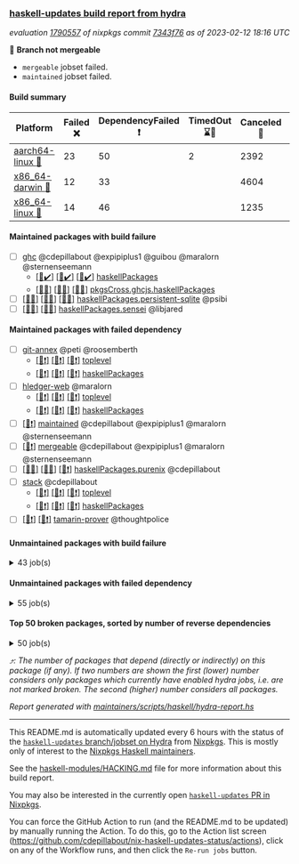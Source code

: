 ### [haskell-updates build report from hydra](https://hydra.nixos.org/jobset/nixpkgs/haskell-updates)
*evaluation [1790557](https://hydra.nixos.org/eval/1790557) of nixpkgs commit [7343f76](https://github.com/NixOS/nixpkgs/commits/7343f7630c9d7211c98f0c043f380a9037b69252) as of 2023-02-12 18:16 UTC*

:red_circle: **Branch not mergeable**
  * `mergeable` jobset failed.
  * `maintained` jobset failed.

#### Build summary

 | Platform | Failed :x: | DependencyFailed :heavy_exclamation_mark: | TimedOut :hourglass::no_entry_sign: | Canceled :no_entry_sign: | Success :heavy_check_mark: | 
 | --- | --- | --- | --- | --- | --- | 
 | [aarch64-linux :iphone:](https://hydra.nixos.org/eval/1790557?filter=.aarch64-linux) | 23 | 50 | 2 | 2392 | 4057 | 
 | [x86_64-darwin :apple:](https://hydra.nixos.org/eval/1790557?filter=.x86_64-darwin) | 12 | 33 |  | 4604 | 1797 | 
 | [x86_64-linux :penguin:](https://hydra.nixos.org/eval/1790557?filter=.x86_64-linux) | 14 | 46 |  | 1235 | 5276 | 
#### Maintained packages with build failure
- [ ] [ghc](https://hydra.nixos.org/eval/1790557?filter=ghc) @cdepillabout @expipiplus1 @guibou @maralorn @sternenseemann
  - [[:iphone::heavy_check_mark:]](https://hydra.nixos.org/build/208941227) [[:apple::heavy_check_mark:]](https://hydra.nixos.org/build/208943671) [[:penguin::heavy_check_mark:]](https://hydra.nixos.org/build/208933264) [haskellPackages](https://hydra.nixos.org/eval/1790557?filter=haskellPackages.ghc)
  - [[:iphone::no_entry_sign:]](https://hydra.nixos.org/build/208938549) [[:apple::x:]](https://hydra.nixos.org/build/208932884) [[:penguin::no_entry_sign:]](https://hydra.nixos.org/build/208950760) [pkgsCross.ghcjs.haskellPackages](https://hydra.nixos.org/eval/1790557?filter=pkgsCross.ghcjs.haskellPackages.ghc)
- [ ] [[:iphone::x:]](https://hydra.nixos.org/build/208943724) [[:apple::x:]](https://hydra.nixos.org/build/208940940) [[:penguin::x:]](https://hydra.nixos.org/build/208947326) [haskellPackages.persistent-sqlite](https://hydra.nixos.org/eval/1790557?filter=haskellPackages.persistent-sqlite) @psibi
- [ ] [[:iphone::no_entry_sign:]](https://hydra.nixos.org/build/208950844) [[:penguin::x:]](https://hydra.nixos.org/build/208934913) [haskellPackages.sensei](https://hydra.nixos.org/eval/1790557?filter=haskellPackages.sensei) @libjared
#### Maintained packages with failed dependency
- [ ] [git-annex](https://hydra.nixos.org/eval/1790557?filter=git-annex) @peti @roosemberth
  - [[:iphone::heavy_exclamation_mark:]](https://hydra.nixos.org/build/208931870) [[:apple::heavy_exclamation_mark:]](https://hydra.nixos.org/build/208931586) [[:penguin::heavy_exclamation_mark:]](https://hydra.nixos.org/build/208944722) [toplevel](https://hydra.nixos.org/eval/1790557?filter=git-annex)
  - [[:iphone::heavy_exclamation_mark:]](https://hydra.nixos.org/build/208941302) [[:apple::heavy_exclamation_mark:]](https://hydra.nixos.org/build/208943919) [[:penguin::heavy_exclamation_mark:]](https://hydra.nixos.org/build/208937352) [haskellPackages](https://hydra.nixos.org/eval/1790557?filter=haskellPackages.git-annex)
- [ ] [hledger-web](https://hydra.nixos.org/eval/1790557?filter=hledger-web) @maralorn
  - [[:iphone::heavy_exclamation_mark:]](https://hydra.nixos.org/build/208938182) [[:apple::heavy_exclamation_mark:]](https://hydra.nixos.org/build/208933475) [[:penguin::heavy_exclamation_mark:]](https://hydra.nixos.org/build/208943861) [toplevel](https://hydra.nixos.org/eval/1790557?filter=hledger-web)
  - [[:iphone::heavy_exclamation_mark:]](https://hydra.nixos.org/build/208937167) [[:apple::heavy_exclamation_mark:]](https://hydra.nixos.org/build/208946748) [[:penguin::heavy_exclamation_mark:]](https://hydra.nixos.org/build/208941023) [haskellPackages](https://hydra.nixos.org/eval/1790557?filter=haskellPackages.hledger-web)
- [ ] [[:penguin::heavy_exclamation_mark:]](https://hydra.nixos.org/build/208946268) [maintained](https://hydra.nixos.org/eval/1790557?filter=maintained) @cdepillabout @expipiplus1 @maralorn @sternenseemann
- [ ] [[:penguin::heavy_exclamation_mark:]](https://hydra.nixos.org/build/208940326) [mergeable](https://hydra.nixos.org/eval/1790557?filter=mergeable) @cdepillabout @expipiplus1 @maralorn @sternenseemann
- [ ] [[:iphone::no_entry_sign:]](https://hydra.nixos.org/build/208941947) [[:apple::no_entry_sign:]](https://hydra.nixos.org/build/208936594) [[:penguin::heavy_exclamation_mark:]](https://hydra.nixos.org/build/208932533) [haskellPackages.purenix](https://hydra.nixos.org/eval/1790557?filter=haskellPackages.purenix) @cdepillabout
- [ ] [stack](https://hydra.nixos.org/eval/1790557?filter=stack) @cdepillabout
  - [[:iphone::heavy_exclamation_mark:]](https://hydra.nixos.org/build/208948839) [[:apple::heavy_exclamation_mark:]](https://hydra.nixos.org/build/208940037) [[:penguin::heavy_exclamation_mark:]](https://hydra.nixos.org/build/208944629) [toplevel](https://hydra.nixos.org/eval/1790557?filter=stack)
  - [[:iphone::heavy_exclamation_mark:]](https://hydra.nixos.org/build/208940069) [[:apple::heavy_exclamation_mark:]](https://hydra.nixos.org/build/208944038) [[:penguin::heavy_exclamation_mark:]](https://hydra.nixos.org/build/208933590) [haskellPackages](https://hydra.nixos.org/eval/1790557?filter=haskellPackages.stack)
- [ ] [[:iphone::heavy_exclamation_mark:]](https://hydra.nixos.org/build/208941843) [[:penguin::heavy_exclamation_mark:]](https://hydra.nixos.org/build/208949921) [tamarin-prover](https://hydra.nixos.org/eval/1790557?filter=tamarin-prover) @thoughtpolice
#### Unmaintained packages with build failure
<details><summary>43 job(s) </summary>

- [ ] [[:iphone::x:]](https://hydra.nixos.org/build/208945015) [[:apple::heavy_check_mark:]](https://hydra.nixos.org/build/208931797) [[:penguin::heavy_check_mark:]](https://hydra.nixos.org/build/208941213) [haskellPackages.hw-json-simd](https://hydra.nixos.org/eval/1790557?filter=haskellPackages.hw-json-simd)  :arrow_heading_up: 3 | 8
- [ ] [[:iphone::x:]](https://hydra.nixos.org/build/208950245) [[:apple::no_entry_sign:]](https://hydra.nixos.org/build/208948678) [[:penguin::heavy_check_mark:]](https://hydra.nixos.org/build/208944606) [haskellPackages.hw-simd](https://hydra.nixos.org/eval/1790557?filter=haskellPackages.hw-simd)  :arrow_heading_up: 2 | 8
- [ ] [[:iphone::x:]](https://hydra.nixos.org/build/208932628) [[:apple::no_entry_sign:]](https://hydra.nixos.org/build/208942879) [[:penguin::heavy_check_mark:]](https://hydra.nixos.org/build/208941773) [haskellPackages.quic](https://hydra.nixos.org/eval/1790557?filter=haskellPackages.quic)  :arrow_heading_up: 2 | 2
- [ ] [[:iphone::x:]](https://hydra.nixos.org/build/208931863) [[:apple::no_entry_sign:]](https://hydra.nixos.org/build/208939920) [[:penguin::heavy_check_mark:]](https://hydra.nixos.org/build/208940346) [haskellPackages.Crypto](https://hydra.nixos.org/eval/1790557?filter=haskellPackages.Crypto)  :arrow_heading_up: 1 | 22
- [ ] [[:iphone::no_entry_sign:]](https://hydra.nixos.org/build/208942557) [[:apple::x:]](https://hydra.nixos.org/build/208933456) [[:penguin::heavy_check_mark:]](https://hydra.nixos.org/build/208943518) [haskellPackages.thyme](https://hydra.nixos.org/eval/1790557?filter=haskellPackages.thyme)  :arrow_heading_up: 1 | 15
- [ ] [[:iphone::no_entry_sign:]](https://hydra.nixos.org/build/208944671) [[:apple::no_entry_sign:]](https://hydra.nixos.org/build/208937626) [[:penguin::x:]](https://hydra.nixos.org/build/208940938) [haskellPackages.purescript](https://hydra.nixos.org/eval/1790557?filter=haskellPackages.purescript)  :arrow_heading_up: 1 | 8
- [ ] [[:iphone::x:]](https://hydra.nixos.org/build/208939594) [[:apple::no_entry_sign:]](https://hydra.nixos.org/build/208934024) [[:penguin::x:]](https://hydra.nixos.org/build/208933139) [haskellPackages.domaindriven-core](https://hydra.nixos.org/eval/1790557?filter=haskellPackages.domaindriven-core)  :arrow_heading_up: 1 | 1
- [ ] [[:iphone::heavy_check_mark:]](https://hydra.nixos.org/build/208947958) [[:apple::x:]](https://hydra.nixos.org/build/208932322) [[:penguin::heavy_check_mark:]](https://hydra.nixos.org/build/208937433) [haskellPackages.gi-gdkx11](https://hydra.nixos.org/eval/1790557?filter=haskellPackages.gi-gdkx11)  :arrow_heading_up: 1 | 1
- [ ] [[:iphone::x:]](https://hydra.nixos.org/build/208942236) [[:apple::no_entry_sign:]](https://hydra.nixos.org/build/208945071) [[:penguin::heavy_check_mark:]](https://hydra.nixos.org/build/208939349) [haskellPackages.nlopt-haskell](https://hydra.nixos.org/eval/1790557?filter=haskellPackages.nlopt-haskell)  :arrow_heading_up: 1 | 1
- [ ] [[:iphone::x:]](https://hydra.nixos.org/build/208940029) [[:apple::no_entry_sign:]](https://hydra.nixos.org/build/208944040) [[:penguin::heavy_check_mark:]](https://hydra.nixos.org/build/208943704) [haskellPackages.swisstable](https://hydra.nixos.org/eval/1790557?filter=haskellPackages.swisstable)  :arrow_heading_up: 1 | 1
- [ ] [[:iphone::x:]](https://hydra.nixos.org/build/208940231) [[:apple::x:]](https://hydra.nixos.org/build/208932432) [[:penguin::x:]](https://hydra.nixos.org/build/208938440) [haskellPackages.llvm-hs-pure](https://hydra.nixos.org/eval/1790557?filter=haskellPackages.llvm-hs-pure)  :arrow_heading_up: 0 | 11
- [ ] [[:iphone::no_entry_sign:]](https://hydra.nixos.org/build/208946064) [[:apple::no_entry_sign:]](https://hydra.nixos.org/build/208933879) [[:penguin::x:]](https://hydra.nixos.org/build/208935336) [haskellPackages.mmsyn7ukr-common](https://hydra.nixos.org/eval/1790557?filter=haskellPackages.mmsyn7ukr-common)  :arrow_heading_up: 0 | 10
- [ ] [[:iphone::x:]](https://hydra.nixos.org/build/208931269) [[:apple::no_entry_sign:]](https://hydra.nixos.org/build/208944613) [[:penguin::x:]](https://hydra.nixos.org/build/208932115) [haskellPackages.process-sequential](https://hydra.nixos.org/eval/1790557?filter=haskellPackages.process-sequential)  :arrow_heading_up: 0 | 5
- [ ] [[:iphone::heavy_check_mark:]](https://hydra.nixos.org/build/208938390) [[:apple::x:]](https://hydra.nixos.org/build/208932773) [[:penguin::heavy_check_mark:]](https://hydra.nixos.org/build/208945513) [haskellPackages.hmidi](https://hydra.nixos.org/eval/1790557?filter=haskellPackages.hmidi)  :arrow_heading_up: 0 | 4
- [ ] [[:iphone::x:]](https://hydra.nixos.org/build/208936399) [[:apple::no_entry_sign:]](https://hydra.nixos.org/build/208940745) [[:penguin::no_entry_sign:]](https://hydra.nixos.org/build/208951063) [haskellPackages.monoid-statistics](https://hydra.nixos.org/eval/1790557?filter=haskellPackages.monoid-statistics)  :arrow_heading_up: 0 | 4
- [ ] [[:iphone::x:]](https://hydra.nixos.org/build/208934964) [[:apple::no_entry_sign:]](https://hydra.nixos.org/build/208936059) [[:penguin::heavy_check_mark:]](https://hydra.nixos.org/build/208940345) [haskellPackages.picosat](https://hydra.nixos.org/eval/1790557?filter=haskellPackages.picosat)  :arrow_heading_up: 0 | 3
- [ ] [[:iphone::x:]](https://hydra.nixos.org/build/208932040) [[:apple::no_entry_sign:]](https://hydra.nixos.org/build/208945180) [[:penguin::heavy_check_mark:]](https://hydra.nixos.org/build/208945080) [haskellPackages.json-rpc](https://hydra.nixos.org/eval/1790557?filter=haskellPackages.json-rpc)  :arrow_heading_up: 0 | 2
- [ ] [[:iphone::x:]](https://hydra.nixos.org/build/208937696) [[:apple::no_entry_sign:]](https://hydra.nixos.org/build/208937293) [[:penguin::no_entry_sign:]](https://hydra.nixos.org/build/208947106) [haskellPackages.brick-tabular-list](https://hydra.nixos.org/eval/1790557?filter=haskellPackages.brick-tabular-list) 
- [ ] [[:iphone::no_entry_sign:]](https://hydra.nixos.org/build/208945944) [[:apple::no_entry_sign:]](https://hydra.nixos.org/build/208943361) [[:penguin::x:]](https://hydra.nixos.org/build/208935838) [haskellPackages.geodetics](https://hydra.nixos.org/eval/1790557?filter=haskellPackages.geodetics) 
- [ ] [ghc-lib](https://hydra.nixos.org/eval/1790557?filter=ghc-lib) 
  - [[:iphone::heavy_check_mark:]](https://hydra.nixos.org/build/208935233) [[:apple::no_entry_sign:]](https://hydra.nixos.org/build/208935567) [[:penguin::heavy_check_mark:]](https://hydra.nixos.org/build/208941887) [haskell.packages.ghc8107](https://hydra.nixos.org/eval/1790557?filter=haskell.packages.ghc8107.ghc-lib)
  - [[:iphone::no_entry_sign:]](https://hydra.nixos.org/build/208941082) [[:apple::no_entry_sign:]](https://hydra.nixos.org/build/208944003) [[:penguin::x:]](https://hydra.nixos.org/build/208940480) [haskell.packages.ghc884](https://hydra.nixos.org/eval/1790557?filter=haskell.packages.ghc884.ghc-lib)
  - [[:iphone::heavy_check_mark:]](https://hydra.nixos.org/build/208932811) [[:apple::no_entry_sign:]](https://hydra.nixos.org/build/208944032) [[:penguin::no_entry_sign:]](https://hydra.nixos.org/build/208936608) [haskell.packages.ghc902](https://hydra.nixos.org/eval/1790557?filter=haskell.packages.ghc902.ghc-lib)
  - [[:iphone::heavy_check_mark:]](https://hydra.nixos.org/build/208939958) [[:apple::no_entry_sign:]](https://hydra.nixos.org/build/208939527) [[:penguin::heavy_check_mark:]](https://hydra.nixos.org/build/208933204) [haskell.packages.ghc924](https://hydra.nixos.org/eval/1790557?filter=haskell.packages.ghc924.ghc-lib)
  - [[:iphone::heavy_check_mark:]](https://hydra.nixos.org/build/208935494) [[:apple::no_entry_sign:]](https://hydra.nixos.org/build/208939626) [[:penguin::no_entry_sign:]](https://hydra.nixos.org/build/208932364) [haskell.packages.ghc925](https://hydra.nixos.org/eval/1790557?filter=haskell.packages.ghc925.ghc-lib)
  - [[:iphone::no_entry_sign:]](https://hydra.nixos.org/build/208934217) [[:apple::no_entry_sign:]](https://hydra.nixos.org/build/208949418) [[:penguin::heavy_check_mark:]](https://hydra.nixos.org/build/208946228) [haskell.packages.ghc944](https://hydra.nixos.org/eval/1790557?filter=haskell.packages.ghc944.ghc-lib)
  - [[:iphone::heavy_check_mark:]](https://hydra.nixos.org/build/208931557) [[:apple::no_entry_sign:]](https://hydra.nixos.org/build/208945773) [[:penguin::heavy_check_mark:]](https://hydra.nixos.org/build/208946293) [haskellPackages](https://hydra.nixos.org/eval/1790557?filter=haskellPackages.ghc-lib)
- [ ] [[:iphone::x:]](https://hydra.nixos.org/build/208934181) [[:apple::no_entry_sign:]](https://hydra.nixos.org/build/208945136) [[:penguin::no_entry_sign:]](https://hydra.nixos.org/build/208945812) [haskellPackages.ghc-tags](https://hydra.nixos.org/eval/1790557?filter=haskellPackages.ghc-tags) 
- [ ] [[:apple::x:]](https://hydra.nixos.org/build/208931464) [haskellPackages.gtk3-mac-integration](https://hydra.nixos.org/eval/1790557?filter=haskellPackages.gtk3-mac-integration) 
- [ ] [[:iphone::no_entry_sign:]](https://hydra.nixos.org/build/208948288) [[:apple::x:]](https://hydra.nixos.org/build/208932368) [[:penguin::no_entry_sign:]](https://hydra.nixos.org/build/208945767) [haskellPackages.ipcvar](https://hydra.nixos.org/eval/1790557?filter=haskellPackages.ipcvar) 
- [ ] [[:iphone::no_entry_sign:]](https://hydra.nixos.org/build/208942006) [[:apple::no_entry_sign:]](https://hydra.nixos.org/build/208945246) [[:penguin::x:]](https://hydra.nixos.org/build/208945455) [haskellPackages.lawful-classes-hedgehog](https://hydra.nixos.org/eval/1790557?filter=haskellPackages.lawful-classes-hedgehog) 
- [ ] [[:iphone::x:]](https://hydra.nixos.org/build/208932139) [[:apple::no_entry_sign:]](https://hydra.nixos.org/build/208949120) [[:penguin::x:]](https://hydra.nixos.org/build/208939503) [haskellPackages.lima](https://hydra.nixos.org/eval/1790557?filter=haskellPackages.lima) 
- [ ] [[:iphone::x:]](https://hydra.nixos.org/build/208937132) [[:apple::no_entry_sign:]](https://hydra.nixos.org/build/208933883) [[:penguin::no_entry_sign:]](https://hydra.nixos.org/build/208945736) [haskellPackages.minicurl](https://hydra.nixos.org/eval/1790557?filter=haskellPackages.minicurl) 
- [ ] [[:iphone::heavy_check_mark:]](https://hydra.nixos.org/build/208940091) [[:apple::x:]](https://hydra.nixos.org/build/208931953) [[:penguin::heavy_check_mark:]](https://hydra.nixos.org/build/208944800) [haskellPackages.phatsort](https://hydra.nixos.org/eval/1790557?filter=haskellPackages.phatsort) 
- [ ] [[:iphone::no_entry_sign:]](https://hydra.nixos.org/build/208940618) [[:apple::x:]](https://hydra.nixos.org/build/208932366) [[:penguin::heavy_check_mark:]](https://hydra.nixos.org/build/208935689) [haskellPackages.ping-wrapper](https://hydra.nixos.org/eval/1790557?filter=haskellPackages.ping-wrapper) 
- [ ] [[:iphone::x:]](https://hydra.nixos.org/build/208940026) [[:apple::no_entry_sign:]](https://hydra.nixos.org/build/208941348) [[:penguin::x:]](https://hydra.nixos.org/build/208941607) [haskellPackages.quickcheck-groups](https://hydra.nixos.org/eval/1790557?filter=haskellPackages.quickcheck-groups) 
- [ ] [[:iphone::x:]](https://hydra.nixos.org/build/208939822) [[:apple::no_entry_sign:]](https://hydra.nixos.org/build/208931400) [[:penguin::x:]](https://hydra.nixos.org/build/208935783) [haskellPackages.swarm](https://hydra.nixos.org/eval/1790557?filter=haskellPackages.swarm) 
- [ ] [[:iphone::x:]](https://hydra.nixos.org/build/208937697) [[:penguin::heavy_check_mark:]](https://hydra.nixos.org/build/208934010) [haskellPackages.tasty-papi](https://hydra.nixos.org/eval/1790557?filter=haskellPackages.tasty-papi) 
- [ ] [[:iphone::x:]](https://hydra.nixos.org/build/208932252) [[:apple::no_entry_sign:]](https://hydra.nixos.org/build/208948156) [[:penguin::heavy_check_mark:]](https://hydra.nixos.org/build/208941732) [haskellPackages.the-snip](https://hydra.nixos.org/eval/1790557?filter=haskellPackages.the-snip) 
- [ ] [[:iphone::x:]](https://hydra.nixos.org/build/208933490) [[:apple::no_entry_sign:]](https://hydra.nixos.org/build/208937942) [[:penguin::heavy_check_mark:]](https://hydra.nixos.org/build/208933595) [haskellPackages.wiringPi](https://hydra.nixos.org/eval/1790557?filter=haskellPackages.wiringPi) 
- [ ] [[:iphone::no_entry_sign:]](https://hydra.nixos.org/build/208945161) [[:apple::x:]](https://hydra.nixos.org/build/208933422) [[:penguin::heavy_check_mark:]](https://hydra.nixos.org/build/208939050) [haskellPackages.xmonad-utils](https://hydra.nixos.org/eval/1790557?filter=haskellPackages.xmonad-utils) 
- [ ] [[:iphone::no_entry_sign:]](https://hydra.nixos.org/build/208944106) [[:apple::x:]](https://hydra.nixos.org/build/208931728) [[:penguin::no_entry_sign:]](https://hydra.nixos.org/build/208947118) [haskellPackages.yoga](https://hydra.nixos.org/eval/1790557?filter=haskellPackages.yoga) 
- [ ] [[:iphone::x:]](https://hydra.nixos.org/build/208931697) [[:apple::no_entry_sign:]](https://hydra.nixos.org/build/208934830) [[:penguin::x:]](https://hydra.nixos.org/build/208931534) [haskellPackages.yst](https://hydra.nixos.org/eval/1790557?filter=haskellPackages.yst) 
</details>

#### Unmaintained packages with failed dependency
<details><summary>55 job(s) </summary>

- [ ] [[:iphone::heavy_exclamation_mark:]](https://hydra.nixos.org/build/208932031) [[:apple::heavy_exclamation_mark:]](https://hydra.nixos.org/build/208947382) [[:penguin::heavy_exclamation_mark:]](https://hydra.nixos.org/build/208937073) [haskellPackages.yesod-persistent](https://hydra.nixos.org/eval/1790557?filter=haskellPackages.yesod-persistent)  :arrow_heading_up: 18 | 88
- [ ] [[:iphone::heavy_exclamation_mark:]](https://hydra.nixos.org/build/208942893) [[:apple::heavy_exclamation_mark:]](https://hydra.nixos.org/build/208949161) [[:penguin::heavy_exclamation_mark:]](https://hydra.nixos.org/build/208934974) [haskellPackages.yesod-form](https://hydra.nixos.org/eval/1790557?filter=haskellPackages.yesod-form)  :arrow_heading_up: 17 | 85
- [ ] [[:iphone::heavy_exclamation_mark:]](https://hydra.nixos.org/build/208948624) [[:apple::heavy_exclamation_mark:]](https://hydra.nixos.org/build/208935743) [[:penguin::heavy_exclamation_mark:]](https://hydra.nixos.org/build/208947345) [haskellPackages.yesod](https://hydra.nixos.org/eval/1790557?filter=haskellPackages.yesod)  :arrow_heading_up: 8 | 51
- [ ] [[:iphone::heavy_exclamation_mark:]](https://hydra.nixos.org/build/208948221) [[:apple::heavy_exclamation_mark:]](https://hydra.nixos.org/build/208944348) [[:penguin::heavy_exclamation_mark:]](https://hydra.nixos.org/build/208943234) [haskellPackages.yesod-auth](https://hydra.nixos.org/eval/1790557?filter=haskellPackages.yesod-auth)  :arrow_heading_up: 5 | 33
- [ ] [[:iphone::heavy_exclamation_mark:]](https://hydra.nixos.org/build/208944473) [[:apple::heavy_check_mark:]](https://hydra.nixos.org/build/208933101) [[:penguin::heavy_exclamation_mark:]](https://hydra.nixos.org/build/208939640) [haskellPackages.esqueleto](https://hydra.nixos.org/eval/1790557?filter=haskellPackages.esqueleto)  :arrow_heading_up: 5 | 24
- [ ] [[:iphone::heavy_exclamation_mark:]](https://hydra.nixos.org/build/208931823) [[:apple::no_entry_sign:]](https://hydra.nixos.org/build/208944847) [[:penguin::heavy_exclamation_mark:]](https://hydra.nixos.org/build/208936744) [haskellPackages.persistent-postgresql](https://hydra.nixos.org/eval/1790557?filter=haskellPackages.persistent-postgresql)  :arrow_heading_up: 5 | 24
- [ ] [[:iphone::heavy_exclamation_mark:]](https://hydra.nixos.org/build/208938075) [[:apple::heavy_exclamation_mark:]](https://hydra.nixos.org/build/208937503) [[:penguin::heavy_exclamation_mark:]](https://hydra.nixos.org/build/208943732) [haskellPackages.yesod-static](https://hydra.nixos.org/eval/1790557?filter=haskellPackages.yesod-static)  :arrow_heading_up: 3 | 20
- [ ] [[:iphone::heavy_exclamation_mark:]](https://hydra.nixos.org/build/208949803) [[:apple::heavy_exclamation_mark:]](https://hydra.nixos.org/build/208942767) [[:penguin::heavy_exclamation_mark:]](https://hydra.nixos.org/build/208938640) [haskellPackages.yesod-test](https://hydra.nixos.org/eval/1790557?filter=haskellPackages.yesod-test)  :arrow_heading_up: 2 | 8
- [ ] [[:iphone::heavy_exclamation_mark:]](https://hydra.nixos.org/build/208937207) [[:apple::no_entry_sign:]](https://hydra.nixos.org/build/208941158) [[:penguin::heavy_check_mark:]](https://hydra.nixos.org/build/208935667) [haskellPackages.hw-json-standard-cursor](https://hydra.nixos.org/eval/1790557?filter=haskellPackages.hw-json-standard-cursor)  :arrow_heading_up: 1 | 6
- [ ] [[:iphone::heavy_exclamation_mark:]](https://hydra.nixos.org/build/208935214) [[:apple::heavy_exclamation_mark:]](https://hydra.nixos.org/build/208939256) [[:penguin::heavy_exclamation_mark:]](https://hydra.nixos.org/build/208947889) [haskellPackages.pantry](https://hydra.nixos.org/eval/1790557?filter=haskellPackages.pantry)  :arrow_heading_up: 1 | 5
- [ ] [[:iphone::heavy_exclamation_mark:]](https://hydra.nixos.org/build/208940651) [[:apple::heavy_exclamation_mark:]](https://hydra.nixos.org/build/208932579) [[:penguin::heavy_exclamation_mark:]](https://hydra.nixos.org/build/208943322) [haskellPackages.classy-prelude-yesod](https://hydra.nixos.org/eval/1790557?filter=haskellPackages.classy-prelude-yesod)  :arrow_heading_up: 1 | 4
- [ ] [[:iphone::heavy_exclamation_mark:]](https://hydra.nixos.org/build/208934673) [[:apple::no_entry_sign:]](https://hydra.nixos.org/build/208933109) [[:penguin::heavy_check_mark:]](https://hydra.nixos.org/build/208933927) [haskellPackages.hw-json-simple-cursor](https://hydra.nixos.org/eval/1790557?filter=haskellPackages.hw-json-simple-cursor)  :arrow_heading_up: 1 | 4
- [ ] [[:iphone::heavy_exclamation_mark:]](https://hydra.nixos.org/build/208935919) [[:apple::no_entry_sign:]](https://hydra.nixos.org/build/208949899) [[:penguin::heavy_check_mark:]](https://hydra.nixos.org/build/208942892) [haskellPackages.http3](https://hydra.nixos.org/eval/1790557?filter=haskellPackages.http3)  :arrow_heading_up: 1 | 1
- [ ] [[:iphone::heavy_exclamation_mark:]](https://hydra.nixos.org/build/208932955) [[:apple::no_entry_sign:]](https://hydra.nixos.org/build/208949501) [[:penguin::heavy_exclamation_mark:]](https://hydra.nixos.org/build/208943375) [haskellPackages.persistent-postgresql-streaming](https://hydra.nixos.org/eval/1790557?filter=haskellPackages.persistent-postgresql-streaming)  :arrow_heading_up: 1 | 1
- [ ] [[:iphone::heavy_exclamation_mark:]](https://hydra.nixos.org/build/208946615) [[:apple::no_entry_sign:]](https://hydra.nixos.org/build/208950766) [[:penguin::no_entry_sign:]](https://hydra.nixos.org/build/208950133) [haskellPackages.hw-dsv](https://hydra.nixos.org/eval/1790557?filter=haskellPackages.hw-dsv)  :arrow_heading_up: 0 | 3
- [ ] [[:iphone::heavy_exclamation_mark:]](https://hydra.nixos.org/build/208939314) [[:apple::no_entry_sign:]](https://hydra.nixos.org/build/208950704) [[:penguin::no_entry_sign:]](https://hydra.nixos.org/build/208947583) [haskellPackages.hw-json](https://hydra.nixos.org/eval/1790557?filter=haskellPackages.hw-json)  :arrow_heading_up: 0 | 3
- [ ] [[:iphone::heavy_exclamation_mark:]](https://hydra.nixos.org/build/208931576) [[:apple::heavy_exclamation_mark:]](https://hydra.nixos.org/build/208937967) [[:penguin::heavy_exclamation_mark:]](https://hydra.nixos.org/build/208940789) [haskellPackages.yesod-markdown](https://hydra.nixos.org/eval/1790557?filter=haskellPackages.yesod-markdown)  :arrow_heading_up: 0 | 3
- [ ] [[:iphone::heavy_exclamation_mark:]](https://hydra.nixos.org/build/208950715) [[:apple::heavy_exclamation_mark:]](https://hydra.nixos.org/build/208932603) [[:penguin::heavy_exclamation_mark:]](https://hydra.nixos.org/build/208932846) [haskellPackages.yesod-auth-hashdb](https://hydra.nixos.org/eval/1790557?filter=haskellPackages.yesod-auth-hashdb)  :arrow_heading_up: 0 | 2
- [ ] [[:iphone::heavy_exclamation_mark:]](https://hydra.nixos.org/build/208943961) [[:apple::no_entry_sign:]](https://hydra.nixos.org/build/208947532) [[:penguin::heavy_check_mark:]](https://hydra.nixos.org/build/208942217) [haskellPackages.hS3](https://hydra.nixos.org/eval/1790557?filter=haskellPackages.hS3)  :arrow_heading_up: 0 | 1
- [ ] [[:iphone::heavy_exclamation_mark:]](https://hydra.nixos.org/build/208948913) [[:apple::heavy_exclamation_mark:]](https://hydra.nixos.org/build/208937473) [[:penguin::heavy_exclamation_mark:]](https://hydra.nixos.org/build/208939240) [haskellPackages.persistent-qq](https://hydra.nixos.org/eval/1790557?filter=haskellPackages.persistent-qq)  :arrow_heading_up: 0 | 1
- [ ] [[:iphone::heavy_exclamation_mark:]](https://hydra.nixos.org/build/208945721) [[:apple::no_entry_sign:]](https://hydra.nixos.org/build/208938341) [[:penguin::heavy_exclamation_mark:]](https://hydra.nixos.org/build/208943879) [haskellPackages.snaplet-persistent](https://hydra.nixos.org/eval/1790557?filter=haskellPackages.snaplet-persistent)  :arrow_heading_up: 0 | 1
- [ ] [[:iphone::heavy_exclamation_mark:]](https://hydra.nixos.org/build/208932851) [[:apple::no_entry_sign:]](https://hydra.nixos.org/build/208945154) [[:penguin::heavy_exclamation_mark:]](https://hydra.nixos.org/build/208937090) [haskellPackages.bcp47-orphans](https://hydra.nixos.org/eval/1790557?filter=haskellPackages.bcp47-orphans) 
- [ ] [[:iphone::heavy_exclamation_mark:]](https://hydra.nixos.org/build/208944434) [[:apple::no_entry_sign:]](https://hydra.nixos.org/build/208940098) [[:penguin::heavy_exclamation_mark:]](https://hydra.nixos.org/build/208946343) [haskellPackages.clerk](https://hydra.nixos.org/eval/1790557?filter=haskellPackages.clerk) 
- [ ] [[:iphone::heavy_exclamation_mark:]](https://hydra.nixos.org/build/208947533) [[:apple::no_entry_sign:]](https://hydra.nixos.org/build/208944484) [[:penguin::heavy_exclamation_mark:]](https://hydra.nixos.org/build/208934262) [haskellPackages.esqueleto-streaming](https://hydra.nixos.org/eval/1790557?filter=haskellPackages.esqueleto-streaming) 
- [ ] [[:iphone::heavy_exclamation_mark:]](https://hydra.nixos.org/build/208939588) [[:apple::no_entry_sign:]](https://hydra.nixos.org/build/208935958) [[:penguin::heavy_exclamation_mark:]](https://hydra.nixos.org/build/208945306) [haskellPackages.experimenter](https://hydra.nixos.org/eval/1790557?filter=haskellPackages.experimenter) 
- [ ] [[:iphone::no_entry_sign:]](https://hydra.nixos.org/build/208950217) [[:apple::heavy_exclamation_mark:]](https://hydra.nixos.org/build/208948597) [[:penguin::heavy_check_mark:]](https://hydra.nixos.org/build/208931904) [haskellPackages.fastparser](https://hydra.nixos.org/eval/1790557?filter=haskellPackages.fastparser) 
- [ ] [[:iphone::heavy_exclamation_mark:]](https://hydra.nixos.org/build/208934812) [[:apple::heavy_exclamation_mark:]](https://hydra.nixos.org/build/208937827) [[:penguin::heavy_exclamation_mark:]](https://hydra.nixos.org/build/208936010) [haskellPackages.fluffy](https://hydra.nixos.org/eval/1790557?filter=haskellPackages.fluffy) 
- [ ] [[:iphone::heavy_exclamation_mark:]](https://hydra.nixos.org/build/208948152) [[:apple::heavy_exclamation_mark:]](https://hydra.nixos.org/build/208931696) [[:penguin::heavy_exclamation_mark:]](https://hydra.nixos.org/build/208950024) [haskellPackages.graphula](https://hydra.nixos.org/eval/1790557?filter=haskellPackages.graphula) 
- [ ] [hello](https://hydra.nixos.org/eval/1790557?filter=hello) 
  - [[:iphone::heavy_check_mark:]](https://hydra.nixos.org/build/208940409) [[:apple::heavy_check_mark:]](https://hydra.nixos.org/build/208938282) [[:penguin::heavy_check_mark:]](https://hydra.nixos.org/build/208940056) [haskellPackages](https://hydra.nixos.org/eval/1790557?filter=haskellPackages.hello)
  - [[:iphone::no_entry_sign:]](https://hydra.nixos.org/build/208938663) [[:apple::heavy_exclamation_mark:]](https://hydra.nixos.org/build/208945217) [[:penguin::no_entry_sign:]](https://hydra.nixos.org/build/208939674) [pkgsCross.ghcjs.haskellPackages](https://hydra.nixos.org/eval/1790557?filter=pkgsCross.ghcjs.haskellPackages.hello)
  -   [[:penguin::no_entry_sign:]](https://hydra.nixos.org/build/208943086) [pkgsMusl.haskellPackages](https://hydra.nixos.org/eval/1790557?filter=pkgsMusl.haskellPackages.hello)
  -   [[:penguin::no_entry_sign:]](https://hydra.nixos.org/build/208945728) [pkgsStatic.haskell.packages.native-bignum.ghc924](https://hydra.nixos.org/eval/1790557?filter=pkgsStatic.haskell.packages.native-bignum.ghc924.hello)
  -   [[:penguin::no_entry_sign:]](https://hydra.nixos.org/build/208936512) [pkgsStatic.haskellPackages](https://hydra.nixos.org/eval/1790557?filter=pkgsStatic.haskellPackages.hello)
- [ ] [[:iphone::heavy_exclamation_mark:]](https://hydra.nixos.org/build/208944820) [[:apple::no_entry_sign:]](https://hydra.nixos.org/build/208935331) [[:penguin::heavy_exclamation_mark:]](https://hydra.nixos.org/build/208940979) [haskellPackages.heroku-persistent](https://hydra.nixos.org/eval/1790557?filter=haskellPackages.heroku-persistent) 
- [ ] [[:iphone::heavy_exclamation_mark:]](https://hydra.nixos.org/build/208935393) [[:apple::no_entry_sign:]](https://hydra.nixos.org/build/208944088) [[:penguin::heavy_check_mark:]](https://hydra.nixos.org/build/208941619) [haskellPackages.hmatrix-nlopt](https://hydra.nixos.org/eval/1790557?filter=haskellPackages.hmatrix-nlopt) 
- [ ] [[:iphone::heavy_exclamation_mark:]](https://hydra.nixos.org/build/208936048) [[:apple::no_entry_sign:]](https://hydra.nixos.org/build/208942479) [[:penguin::heavy_check_mark:]](https://hydra.nixos.org/build/208939334) [haskellPackages.hs-swisstable-hashtables-class](https://hydra.nixos.org/eval/1790557?filter=haskellPackages.hs-swisstable-hashtables-class) 
- [ ] [[:iphone::heavy_exclamation_mark:]](https://hydra.nixos.org/build/208940915) [[:apple::heavy_exclamation_mark:]](https://hydra.nixos.org/build/208933887) [[:penguin::heavy_exclamation_mark:]](https://hydra.nixos.org/build/208943118) [haskellPackages.mega-sdist](https://hydra.nixos.org/eval/1790557?filter=haskellPackages.mega-sdist) 
- [ ] [[:iphone::heavy_exclamation_mark:]](https://hydra.nixos.org/build/208946199) [[:apple::heavy_exclamation_mark:]](https://hydra.nixos.org/build/208947250) [[:penguin::heavy_exclamation_mark:]](https://hydra.nixos.org/build/208944159) [haskellPackages.persistent-pagination](https://hydra.nixos.org/eval/1790557?filter=haskellPackages.persistent-pagination) 
- [ ] [[:iphone::heavy_exclamation_mark:]](https://hydra.nixos.org/build/208945613) [[:apple::heavy_check_mark:]](https://hydra.nixos.org/build/208931244) [[:penguin::heavy_exclamation_mark:]](https://hydra.nixos.org/build/208935524) [haskellPackages.persistent-typed-db](https://hydra.nixos.org/eval/1790557?filter=haskellPackages.persistent-typed-db) 
- [ ] [[:iphone::heavy_exclamation_mark:]](https://hydra.nixos.org/build/208944371) [[:apple::no_entry_sign:]](https://hydra.nixos.org/build/208941776) [[:penguin::heavy_exclamation_mark:]](https://hydra.nixos.org/build/208942015) [haskellPackages.type-level-kv-list-esqueleto](https://hydra.nixos.org/eval/1790557?filter=haskellPackages.type-level-kv-list-esqueleto) 
- [ ] [[:iphone::heavy_exclamation_mark:]](https://hydra.nixos.org/build/208941979) [[:apple::no_entry_sign:]](https://hydra.nixos.org/build/208934206) [[:penguin::heavy_check_mark:]](https://hydra.nixos.org/build/208941890) [haskellPackages.warp-quic](https://hydra.nixos.org/eval/1790557?filter=haskellPackages.warp-quic) 
- [ ] [[:iphone::heavy_exclamation_mark:]](https://hydra.nixos.org/build/208941986) [[:apple::heavy_exclamation_mark:]](https://hydra.nixos.org/build/208935035) [[:penguin::heavy_exclamation_mark:]](https://hydra.nixos.org/build/208941628) [haskellPackages.yesod-auth-basic](https://hydra.nixos.org/eval/1790557?filter=haskellPackages.yesod-auth-basic) 
- [ ] [[:iphone::heavy_exclamation_mark:]](https://hydra.nixos.org/build/208933526) [[:apple::heavy_exclamation_mark:]](https://hydra.nixos.org/build/208931275) [[:penguin::heavy_exclamation_mark:]](https://hydra.nixos.org/build/208934212) [haskellPackages.yesod-auth-lti13](https://hydra.nixos.org/eval/1790557?filter=haskellPackages.yesod-auth-lti13) 
- [ ] [[:iphone::heavy_exclamation_mark:]](https://hydra.nixos.org/build/208946888) [[:apple::heavy_exclamation_mark:]](https://hydra.nixos.org/build/208939524) [[:penguin::heavy_exclamation_mark:]](https://hydra.nixos.org/build/208947768) [haskellPackages.yesod-auth-oauth](https://hydra.nixos.org/eval/1790557?filter=haskellPackages.yesod-auth-oauth) 
- [ ] [[:iphone::heavy_exclamation_mark:]](https://hydra.nixos.org/build/208939359) [[:apple::heavy_exclamation_mark:]](https://hydra.nixos.org/build/208946395) [[:penguin::heavy_exclamation_mark:]](https://hydra.nixos.org/build/208943939) [haskellPackages.yesod-auth-oauth2](https://hydra.nixos.org/eval/1790557?filter=haskellPackages.yesod-auth-oauth2) 
- [ ] [[:apple::heavy_exclamation_mark:]](https://hydra.nixos.org/build/208944270) [[:penguin::heavy_exclamation_mark:]](https://hydra.nixos.org/build/208939660) [haskellPackages.yesod-auth-simple](https://hydra.nixos.org/eval/1790557?filter=haskellPackages.yesod-auth-simple) 
- [ ] [[:iphone::heavy_exclamation_mark:]](https://hydra.nixos.org/build/208943719) [[:apple::heavy_exclamation_mark:]](https://hydra.nixos.org/build/208934091) [[:penguin::heavy_exclamation_mark:]](https://hydra.nixos.org/build/208943750) [haskellPackages.yesod-form-bootstrap4](https://hydra.nixos.org/eval/1790557?filter=haskellPackages.yesod-form-bootstrap4) 
- [ ] [[:iphone::heavy_exclamation_mark:]](https://hydra.nixos.org/build/208934755) [[:apple::heavy_exclamation_mark:]](https://hydra.nixos.org/build/208944507) [[:penguin::heavy_exclamation_mark:]](https://hydra.nixos.org/build/208938879) [haskellPackages.yesod-form-bulma](https://hydra.nixos.org/eval/1790557?filter=haskellPackages.yesod-form-bulma) 
- [ ] [[:iphone::heavy_exclamation_mark:]](https://hydra.nixos.org/build/208941365) [[:apple::heavy_exclamation_mark:]](https://hydra.nixos.org/build/208950770) [[:penguin::heavy_exclamation_mark:]](https://hydra.nixos.org/build/208931440) [haskellPackages.yesod-form-multi](https://hydra.nixos.org/eval/1790557?filter=haskellPackages.yesod-form-multi) 
- [ ] [[:iphone::heavy_exclamation_mark:]](https://hydra.nixos.org/build/208931818) [[:apple::heavy_exclamation_mark:]](https://hydra.nixos.org/build/208941516) [[:penguin::heavy_exclamation_mark:]](https://hydra.nixos.org/build/208934821) [haskellPackages.yesod-media-simple](https://hydra.nixos.org/eval/1790557?filter=haskellPackages.yesod-media-simple) 
- [ ] [[:iphone::heavy_exclamation_mark:]](https://hydra.nixos.org/build/208939016) [[:apple::heavy_exclamation_mark:]](https://hydra.nixos.org/build/208933969) [[:penguin::heavy_exclamation_mark:]](https://hydra.nixos.org/build/208932893) [haskellPackages.yesod-page-cursor](https://hydra.nixos.org/eval/1790557?filter=haskellPackages.yesod-page-cursor) 
- [ ] [[:iphone::heavy_check_mark:]](https://hydra.nixos.org/build/208934822) [[:apple::heavy_exclamation_mark:]](https://hydra.nixos.org/build/208942923) [[:penguin::heavy_exclamation_mark:]](https://hydra.nixos.org/build/208938615) [haskellPackages.yesod-paginator](https://hydra.nixos.org/eval/1790557?filter=haskellPackages.yesod-paginator) 
- [ ] [[:iphone::heavy_exclamation_mark:]](https://hydra.nixos.org/build/208948738) [[:apple::heavy_exclamation_mark:]](https://hydra.nixos.org/build/208949855) [[:penguin::heavy_exclamation_mark:]](https://hydra.nixos.org/build/208940962) [haskellPackages.yesod-recaptcha2](https://hydra.nixos.org/eval/1790557?filter=haskellPackages.yesod-recaptcha2) 
- [ ] [[:iphone::heavy_exclamation_mark:]](https://hydra.nixos.org/build/208943819) [[:apple::heavy_exclamation_mark:]](https://hydra.nixos.org/build/208941935) [[:penguin::heavy_exclamation_mark:]](https://hydra.nixos.org/build/208941145) [haskellPackages.yesod-tableview](https://hydra.nixos.org/eval/1790557?filter=haskellPackages.yesod-tableview) 
</details>

#### Top 50 broken packages, sorted by number of reverse dependencies
<details><summary>50 job(s) </summary>

[amazonka-core](https://packdeps.haskellers.com/reverse/amazonka-core) :arrow_heading_up: 188  
[gogol-core](https://packdeps.haskellers.com/reverse/gogol-core) :arrow_heading_up: 184  
[haskell98](https://packdeps.haskellers.com/reverse/haskell98) :arrow_heading_up: 153  
[th-desugar](https://packdeps.haskellers.com/reverse/th-desugar) :arrow_heading_up: 57  
[enumerator](https://packdeps.haskellers.com/reverse/enumerator) :arrow_heading_up: 56  
[util](https://packdeps.haskellers.com/reverse/util) :arrow_heading_up: 49  
[derive](https://packdeps.haskellers.com/reverse/derive) :arrow_heading_up: 48  
[amazonka](https://packdeps.haskellers.com/reverse/amazonka) :arrow_heading_up: 46  
[cgi](https://packdeps.haskellers.com/reverse/cgi) :arrow_heading_up: 46  
[TypeCompose](https://packdeps.haskellers.com/reverse/TypeCompose) :arrow_heading_up: 45  
[accelerate](https://packdeps.haskellers.com/reverse/accelerate) :arrow_heading_up: 42  
[PrimitiveArray](https://packdeps.haskellers.com/reverse/PrimitiveArray) :arrow_heading_up: 35  
[rank1dynamic](https://packdeps.haskellers.com/reverse/rank1dynamic) :arrow_heading_up: 33  
[distributed-static](https://packdeps.haskellers.com/reverse/distributed-static) :arrow_heading_up: 31  
[distributed-process](https://packdeps.haskellers.com/reverse/distributed-process) :arrow_heading_up: 30  
[iteratee](https://packdeps.haskellers.com/reverse/iteratee) :arrow_heading_up: 29  
[storablevector](https://packdeps.haskellers.com/reverse/storablevector) :arrow_heading_up: 29  
[sydtest](https://packdeps.haskellers.com/reverse/sydtest) :arrow_heading_up: 26  
[crypto-numbers](https://packdeps.haskellers.com/reverse/crypto-numbers) :arrow_heading_up: 25  
[either-unwrap](https://packdeps.haskellers.com/reverse/either-unwrap) :arrow_heading_up: 25  
[crypto-pubkey](https://packdeps.haskellers.com/reverse/crypto-pubkey) :arrow_heading_up: 22  
[haskelldb](https://packdeps.haskellers.com/reverse/haskelldb) :arrow_heading_up: 22  
[wxdirect](https://packdeps.haskellers.com/reverse/wxdirect) :arrow_heading_up: 22  
[BiobaseTypes](https://packdeps.haskellers.com/reverse/BiobaseTypes) :arrow_heading_up: 21  
[alg](https://packdeps.haskellers.com/reverse/alg) :arrow_heading_up: 21  
[amazonka-s3](https://packdeps.haskellers.com/reverse/amazonka-s3) :arrow_heading_up: 21  
[mmsyn2](https://packdeps.haskellers.com/reverse/mmsyn2) :arrow_heading_up: 21  
[polysemy-resume](https://packdeps.haskellers.com/reverse/polysemy-resume) :arrow_heading_up: 21  
[wxc](https://packdeps.haskellers.com/reverse/wxc) :arrow_heading_up: 21  
[biocore](https://packdeps.haskellers.com/reverse/biocore) :arrow_heading_up: 20  
[bzlib](https://packdeps.haskellers.com/reverse/bzlib) :arrow_heading_up: 20  
[polysemy-conc](https://packdeps.haskellers.com/reverse/polysemy-conc) :arrow_heading_up: 20  
[wxcore](https://packdeps.haskellers.com/reverse/wxcore) :arrow_heading_up: 20  
[attoparsec-enumerator](https://packdeps.haskellers.com/reverse/attoparsec-enumerator) :arrow_heading_up: 19  
[bytestring-show](https://packdeps.haskellers.com/reverse/bytestring-show) :arrow_heading_up: 19  
[fay](https://packdeps.haskellers.com/reverse/fay) :arrow_heading_up: 19  
[wx](https://packdeps.haskellers.com/reverse/wx) :arrow_heading_up: 19  
[BiobaseENA](https://packdeps.haskellers.com/reverse/BiobaseENA) :arrow_heading_up: 18  
[asn1-data](https://packdeps.haskellers.com/reverse/asn1-data) :arrow_heading_up: 18  
[dbus-core](https://packdeps.haskellers.com/reverse/dbus-core) :arrow_heading_up: 18  
[gtksourceview2](https://packdeps.haskellers.com/reverse/gtksourceview2) :arrow_heading_up: 18  
[hsc3](https://packdeps.haskellers.com/reverse/hsc3) :arrow_heading_up: 18  
[polysemy-log](https://packdeps.haskellers.com/reverse/polysemy-log) :arrow_heading_up: 18  
[ukrainian-phonetics-basic](https://packdeps.haskellers.com/reverse/ukrainian-phonetics-basic) :arrow_heading_up: 18  
[BiobaseXNA](https://packdeps.haskellers.com/reverse/BiobaseXNA) :arrow_heading_up: 17  
[HGamer3D-Data](https://packdeps.haskellers.com/reverse/HGamer3D-Data) :arrow_heading_up: 17  
[certificate](https://packdeps.haskellers.com/reverse/certificate) :arrow_heading_up: 17  
[clash-prelude](https://packdeps.haskellers.com/reverse/clash-prelude) :arrow_heading_up: 17  
[dbus-client](https://packdeps.haskellers.com/reverse/dbus-client) :arrow_heading_up: 17  
[gconf](https://packdeps.haskellers.com/reverse/gconf) :arrow_heading_up: 17  
</details>


*:arrow_heading_up:: The number of packages that depend (directly or indirectly) on this package (if any). If two numbers are shown the first (lower) number considers only packages which currently have enabled hydra jobs, i.e. are not marked broken. The second (higher) number considers all packages.*

*Report generated with [maintainers/scripts/haskell/hydra-report.hs](https://github.com/NixOS/nixpkgs/blob/haskell-updates/maintainers/scripts/haskell/hydra-report.hs)*


----------------------------------------------------------------------

This README.md is automatically updated every 6 hours with the status of the
[`haskell-updates` branch/jobset on Hydra](https://hydra.nixos.org/jobset/nixpkgs/haskell-updates)
from [Nixpkgs](https://github.com/NixOS/nixpkgs).  This is mostly only of
interest to the [Nixpkgs Haskell maintainers](https://github.com/orgs/NixOS/teams/haskell).

See the
[haskell-modules/HACKING.md](https://github.com/NixOS/nixpkgs/blob/haskell-updates/pkgs/development/haskell-modules/HACKING.md)
file for more information about this build report.

You may also be interested in the currently open
[`haskell-updates` PR in Nixpkgs](https://github.com/nixos/nixpkgs/pulls?q=is%3Apr+is%3Aopen+head%3Ahaskell-updates).

You can force the GitHub Action to run (and the README.md to be updated) by
manually running the Action.  To do this, go to the Action list screen
(https://github.com/cdepillabout/nix-haskell-updates-status/actions),
click on any of the Workflow runs, and then click the `Re-run jobs` button.

